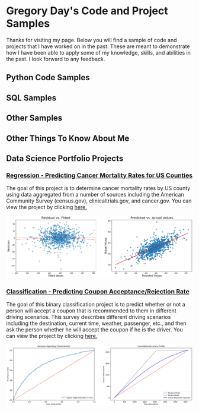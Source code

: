 # Gregory Day's Code and Project Samples
Thanks for visiting my page.  Below you will find a sample of code and projects that I have worked on in the past. These are meant to demonstrate how I have been able to apply some of my knowledge, skills, and abilities in the past.  I look forward to any feedback.

## Python Code Samples

## SQL Samples

## Other Samples

## Other Things To Know About Me

## Data Science Portfolio Projects
### [Regression - Predicting Cancer Mortality Rates for US Counties](https://github.com/uscgregory/Regression/blob/main/README.md)

The goal of this project is to determine cancer mortality rates by US county using data aggregated from a number of sources including the American Community Survey (census.gov), clinicaltrials.gov, and cancer.gov.  You can view the project by clicking [here.](https://github.com/uscgregory/Regression/blob/main/README.md)


![Regression Charts](/assets/Regression.png)


###  [Classification - Predicting Coupon Acceptance/Rejection Rate](https://github.com/uscgregory/Classification/blob/main/README.md)

The goal of this binary classification project is to predict whether or not a person will accept a coupon that is recommended to them in different driving scenarios.  This survey describes different driving scenarios including the destination, current time, weather, passenger, etc., and then ask the person whether he will accept the coupon if he is the driver.  You can view the project by clicking [here.](https://github.com/uscgregory/Classification/blob/main/README.md)


![classifcation Charts](/assets/Classification.png)
